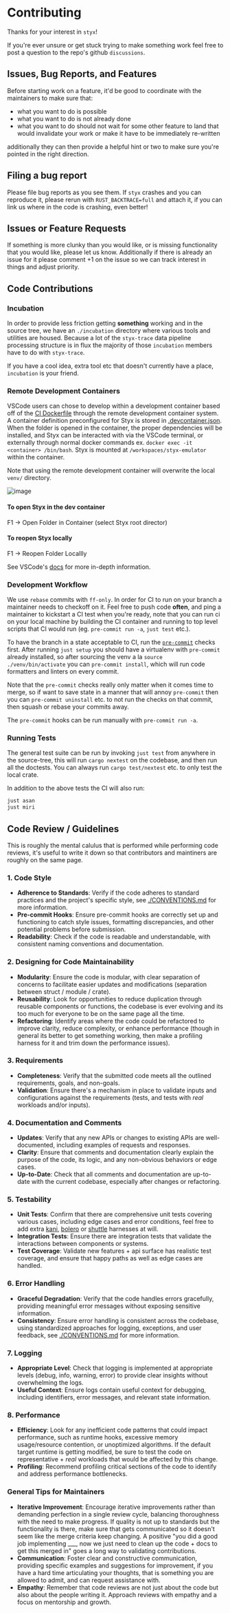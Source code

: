 # Contributing

Thanks for your interest in `styx`!

If you're ever unsure or get stuck trying to make something work feel free to
post a question to the repo's github `discussions`.

## Issues, Bug Reports, and Features

Before starting work on a feature, it'd be good to coordinate with the maintainers
to make sure that:

- what you want to do is possible
- what you want to do is not already done
- what you want to do should not wait for some other feature to land that would
  invalidate your work or make it have to be immediately re-written

additionally they can then provide a helpful hint or two to make sure you're
pointed in the right direction.

## Filing a bug report

Please file bug reports as you see them. If `styx` crashes and you can reproduce it,
please rerun with `RUST_BACKTRACE=full` and attach it, if you can link us where
in the code is crashing, even better!

## Issues or Feature Requests

If something is more clunky than you would like, or is missing functionality that you
would like, please let us know. Additionally if there is already an issue for it
please comment +1 on the issue so we can track interest in things and adjust priority.

## Code Contributions

### Incubation

In order to provide less friction getting **something** working and in the source
tree, we have an `./incubation` directory where various tools and utilities are
housed. Because a lot of the `styx-trace` data pipeline processing structure is in
flux the majority of those `incubation` members have to do with `styx-trace`.

If you have a cool idea, extra tool etc that doesn't currently have a place,
`incubation` is your friend.

### Remote Development Containers

VSCode users can chose to develop within a development container based off of
the [CI Dockerfile](./util/docker/ci.Dockerfile) through the remote development
container system.  A container definition preconfigured for Styx is stored in
[.devcontainer.json](.devcontainer.json).  When the folder is opened in the
container, the proper dependencies will be installed, and Styx can be
interacted with via the VSCode terminal, or externally through normal
docker commands ex. `docker exec -it <container> /bin/bash`.  Styx is
mounted at `/workspaces/styx-emulator` within the container.

Note that using the remote development container will overwrite the local
`venv/` directory.

![image](https://code.visualstudio.com/assets/docs/devcontainers/create-dev-container/container-edit-loop.png)

#### To open Styx in the dev container
F1 -> Open Folder in Container (select Styx root director)

#### To reopen Styx locally
F1 -> Reopen Folder Locallly

See VSCode's
[docs](https://code.visualstudio.com/docs/devcontainers/create-dev-container)
for more in-depth information.

### Development Workflow

We use `rebase` commits with `ff-only`. In order for CI to run on your branch a
maintainer needs to checkoff on it. Feel free to push code **often**, and ping a
maintainer to kickstart a CI test when you're ready, note that you can run ci on
your local machine by building the CI container and running to top level scripts
that CI would run (eg. `pre-commit run -a`, `just test` etc.).

To have the branch in a state acceptable to CI, run the
[`pre-commit`](https://pre-commit.com/) checks first. After running `just setup`
you should have a virtualenv with `pre-commit` already installed, so after sourcing
the venv a la `source ./venv/bin/activate` you can `pre-commit install`,
which will run code formatters and linters on every commit.

Note that the `pre-commit` checks really only matter when it comes time to merge,
so if want to save state in a manner that will annoy `pre-commit` then you can
`pre-commit uninstall` etc. to not run the checks on that commit, then squash or
rebase your commits away.

The `pre-commit` hooks can be run manually with `pre-commit run -a`.

### Running Tests

The general test suite can be run by invoking `just test` from anywhere in the
source-tree, this will run `cargo nextest` on the codebase, and then run all
the doctests. You can always run `cargo test/nextest` etc. to only test the
local crate.

In addition to the above tests the CI will also run:

```bash
just asan
just miri
```

## Code Review / Guidelines

This is roughly the mental calulus that is performed while performing code reviews, it's useful to write it down so that contributors and maintiners are roughly on the same page.

### 1. Code Style

- **Adherence to Standards**: Verify if the code adheres to standard practices and the project's specific style, see [./CONVENTIONS.md](./CONVENTIONS.md) for more information.
- **Pre-commit Hooks**: Ensure pre-commit hooks are correctly set up and functioning to catch style issues, formatting discrepancies, and other potential problems before submission.
- **Readability**: Check if the code is readable and understandable, with consistent naming conventions and documentation.

### 2. Designing for Code Maintainability

- **Modularity**: Ensure the code is modular, with clear separation of concerns to facilitate easier updates and modifications (separation between struct / module / crate).
- **Reusability**: Look for opportunities to reduce duplication through reusable components or functions, the codebase is ever evolving and its too much for everyone to be on the same page all the time.
- **Refactoring**: Identify areas where the code could be refactored to improve clarity, reduce complexity, or enhance performance (though in general its better to get something working, then make a profiling harness for it and trim down the performance issues).

### 3. Requirements

- **Completeness**: Verify that the submitted code meets all the outlined requirements, goals, and non-goals.
- **Validation**: Ensure there's a mechanism in place to validate inputs and configurations against the requirements (tests, and tests with *real* workloads and/or inputs).

### 4. Documentation and Comments

- **Updates**: Verify that any new APIs or changes to existing APIs are well-documented, including examples of requests and responses.
- **Clarity**: Ensure that comments and documentation clearly explain the purpose of the code, its logic, and any non-obvious behaviors or edge cases.
- **Up-to-Date**: Check that all comments and documentation are up-to-date with the current codebase, especially after changes or refactoring.

### 5. Testability

- **Unit Tests**: Confirm that there are comprehensive unit tests covering various cases, including edge cases and error conditions, feel free to add extra [kani](https://model-checking.github.io/kani/), [bolero](https://camshaft.github.io/bolero/) or [shuttle](https://github.com/awslabs/shuttle) harnesses at will.
- **Integration Tests**: Ensure there are integration tests that validate the interactions between components or systems.
- **Test Coverage**: Validate new features + api surface has realistic test coverage, and ensure that happy paths as well as edge cases are handled.

### 6. Error Handling

- **Graceful Degradation**: Verify that the code handles errors gracefully, providing meaningful error messages without exposing sensitive information.
- **Consistency**: Ensure error handling is consistent across the codebase, using standardized approaches for logging, exceptions, and user feedback, see [./CONVENTIONS.md](./CONVENTIONS.md) for more information.

### 7. Logging

- **Appropriate Level**: Check that logging is implemented at appropriate levels (debug, info, warning, error) to provide clear insights without overwhelming the logs.
- **Useful Context**: Ensure logs contain useful context for debugging, including identifiers, error messages, and relevant state information.

### 8. Performance

- **Efficiency**: Look for any inefficient code patterns that could impact performance, such as runtime hooks, excessive memory usage/resource contention, or unoptimized algorithms. If the default target runtime is getting modified, be sure to test the code on representative + *real* workloads that would be affected by this change.
- **Profiling**: Recommend profiling critical sections of the code to identify and address performance bottlenecks.

### General Tips for Maintainers

- **Iterative Improvement**: Encourage iterative improvements rather than demanding perfection in a single review cycle, balancing thoroughness with the need to make progress. If quality is not up to standards but the functionality is there, make sure that gets communicated so it doesn't seem like the merge criteria keep changing. A positive "you did a good job implementing ___, now we just need to clean up the code + docs to get this merged in" goes a long way to validating contributions.
- **Communication**: Foster clear and constructive communication, providing specific examples and suggestions for improvement, if you have a hard time articulating your thoughts, that is something you are allowed to admit, and can request assistance with.
- **Empathy**: Remember that code reviews are not just about the code but also about the people writing it. Approach reviews with empathy and a focus on mentorship and growth.
